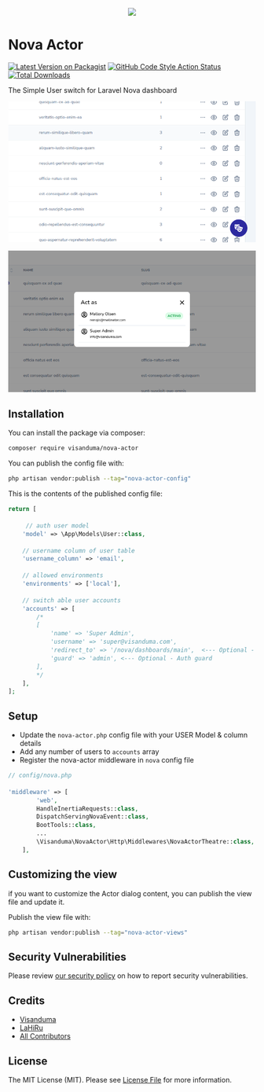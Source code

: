 <p align="center">

<img src="https://github.com/Visanduma/nova-actor/blob/077352d7925a5bd4ebbc7690b649985ddd075ccc/images/nova-actor.png" />

</p>

# Nova Actor

[![Latest Version on Packagist](https://img.shields.io/packagist/v/visanduma/nova-actor.svg?style=flat-square)](https://packagist.org/packages/visanduma/nova-actor)
[![GitHub Code Style Action Status](https://img.shields.io/github/workflow/status/visanduma/nova-actor/Check%20&%20fix%20styling?label=code%20style)](https://github.com/visanduma/nova-actor/actions?query=workflow%3A"Check+%26+fix+styling"+branch%3Amain)
[![Total Downloads](https://img.shields.io/packagist/dt/visanduma/nova-actor.svg?style=flat-square)](https://packagist.org/packages/visanduma/nova-actor)

The Simple User switch for Laravel Nova dashboard

![screenshot](/images/photo-1.png)

![screenshot](/images/photo-2.png)

## Installation

You can install the package via composer:

```bash
composer require visanduma/nova-actor
```

You can publish the config file with:

```bash
php artisan vendor:publish --tag="nova-actor-config"
```

This is the contents of the published config file:

```php
return [

     // auth user model
    'model' => \App\Models\User::class,

    // username column of user table
    'username_column' => 'email',

    // allowed environments
    'environments' => ['local'],

    // switch able user accounts
    'accounts' => [
        /*
        [
            'name' => 'Super Admin',
            'username' => 'super@visanduma.com',
            'redirect_to' => '/nova/dashboards/main',  <--- Optional - redirect to this url after successfully login
            'guard' => 'admin', <--- Optional - Auth guard
        ],
        */
    ],
];
```

## Setup

-   Update the `nova-actor.php` config file with your USER Model & column details
-   Add any number of users to `accounts` array
-   Register the nova-actor middleware in `nova` config file

```php
// config/nova.php

'middleware' => [
        'web',
        HandleInertiaRequests::class,
        DispatchServingNovaEvent::class,
        BootTools::class,
        ...
        \Visanduma\NovaActor\Http\Middlewares\NovaActorTheatre::class, // <-- Add this line
    ],
```

## Customizing the view

if you want to customize the Actor dialog content, you can publish the view file and update it.

Publish the view file with:

```bash
php artisan vendor:publish --tag="nova-actor-views"
```

## Security Vulnerabilities

Please review [our security policy](../../security/policy) on how to report security vulnerabilities.

## Credits

-   [Visanduma](https://github.com/Visanduma)
-   [LaHiRu](https://github.com/lahirulhr)
-   [All Contributors](../../contributors)

## License

The MIT License (MIT). Please see [License File](LICENSE.md) for more information.

